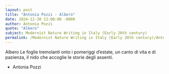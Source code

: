 ```yaml
---
layout: post
title: "Antonia Pozzi - Albero"
date: 2024-12-30 12:00:00 -0000
author: Antonia Pozzi
quote: "Albero"
subject: Modernist Nature Writing in Italy (Early 20th century)
permalink: /Modernist Nature Writing in Italy (Early 20th century)/Antonia Pozzi/Antonia Pozzi - Albero
---
```


Albero
Le foglie tremolanti onto
i pomeriggi d’estate,
un canto di vita e di pazienza,
il nido che accoglie
le storie degli assenti.


- Antonia Pozzi
